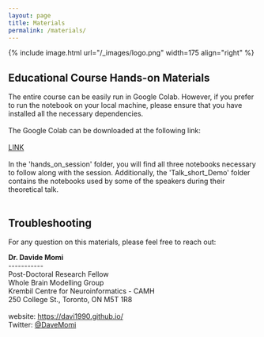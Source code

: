 ```yaml
---
layout: page
title: Materials
permalink: /materials/
---
```


{% include image.html url="/_images/logo.png" width=175 align="right" %}


## Educational Course Hands-on Materials

The entire course can be easily run in Google Colab. However, if you prefer to run the notebook on your local machine, please ensure that you have installed all the necessary dependencies.<br/>
<br/>
The Google Colab can be downloaded at the following link:<br/>
<br/>
[LINK](https://drive.google.com/drive/folders/1Dnk5HyudcVPXVNT3l7E1FwW1FVIf01Lg?usp=sharing)<br/>
<br/>
In the 'hands_on_session' folder, you will find all three notebooks necessary to follow along with the session. Additionally, the 'Talk_short_Demo' folder contains the notebooks used by some of the speakers during their theoretical talk.
<br/>
<br/>
## Troubleshooting
For any question on this materials, please feel free to reach out:
<p><strong>Dr. Davide Momi</strong><br>
  -----------<br>
  Post-Doctoral Research Fellow<br>
  Whole Brain Modelling Group<br>
  Krembil Centre for Neuroinformatics - CAMH<br>
  250 College St., Toronto, ON M5T 1R8<br>
  <br>
  website: <a href="https://davi1990.github.io/">https://davi1990.github.io/</a><br>
  Twitter: <a href="https://twitter.com/DaveMomi">@DaveMomi</a>
</p>
<br/>
